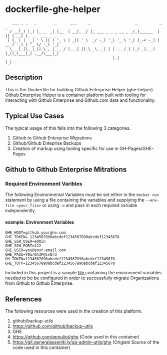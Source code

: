 # dockerfile-ghe-helper

```
   ___ _ _   _        _      ___     _                    _          _  _     _               
  / __(_) |_| |_ _  _| |__  | __|_ _| |_ ___ _ _ _ __ _ _(_)______  | || |___| |_ __  ___ _ _ 
 | (_ | |  _| ' \ || | '_ \ | _|| ' \  _/ -_) '_| '_ \ '_| (_-< -_) | __ / -_) | '_ \/ -_) '_|
  \___|_|\__|_||_\_,_|_.__/ |___|_||_\__\___|_| | .__/_| |_/__|___| |_||_\___|_| .__/\___|_|  
                                                |_|                            |_|            
```

## Description

This is the Dockerfile for building Github Enterprise Helper (ghe-helper).
Github Enterprise Helper is a container platform built with tooling for
interacting with Github Enterprise and Github.com data and functionality.

## Typical Use Cases

The typical usage of this falls into the following 3 catagories.

1. Github to Github Enterprise Migrations
2. Github/Github Enteprise Backups
3. Creation of markup using tooling specific for use in GH-Pages/GHE-Pages  

## Github to Github Enterprise Mitrations
### Required Environment Varibles
The following Environmental Variables must be set either in the `docker run ` statement
by using a file containing the variables and supplying the `--env-file <your_file>`
or using `-e` and pass in each required variable independently.

####  example: Environment Variables

```
GHE_HOST=github.yourghe.com
GHE_TOKEN= 1234567890abcdef1234567890abcdef12345678
GHE_SSH_USER=admin
GHE_SSH_PORT=122
GHE_USER=you@your-email.com
GHE_PASS=Y0urGh3P@ss0rd
GH_TOKEN=1234567890abcdef1234567890abcdef12345678
GHE_TOTP=1234567890abcdef1234567890abcdef12345678
```

Included in this project is a sample [ file ](/environment.example) containing the environment
variables needed to bo be configured in order to successfully migrate
Organizations from Github to Github Enterprise. 




## References

The following resources were used in the creation of this platform.

1. github/backup-utils
  1. https://github.com/github/backup-utils
2. GHE
  1. https://github.com/ppouliot/ghe (Code used in this container)
  2. https://git.generalassemb.ly/ga-admin-utils/ghe (Origianl Source of the code used in this container)
